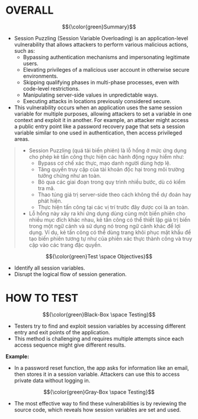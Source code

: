 # OVERALL #

$${\color{green}Summary}$$

- Session Puzzling (Session Variable Overloading) is an application-level vulnerability that allows attackers to perform various malicious actions, such as:
  - Bypassing authentication mechanisms and impersonating legitimate users.
  - Elevating privileges of a malicious user account in otherwise secure environments.
  - Skipping qualifying phases in multi-phase processes, even with code-level restrictions.
  - Manipulating server-side values in unpredictable ways.
  - Executing attacks in locations previously considered secure.
- This vulnerability occurs when an application uses the same session variable for multiple purposes, allowing attackers to set a variable in one context and exploit it in another. For example, an attacker might access a public entry point like a password recovery page that sets a session variable similar to one used in authentication, then access privileged areas.

>- Session Puzzling (quá tải biến phiên) là lỗ hổng ở mức ứng dụng cho phép kẻ tấn công thực hiện các hành động nguy hiểm như:
>    - Bypass cơ chế xác thực, mạo danh người dùng hợp lệ.
>    - Tăng quyền truy cập của tài khoản độc hại trong môi trường tưởng chừng như an toàn.
>    - Bỏ qua các giai đoạn trong quy trình nhiều bước, dù có kiểm tra mã.
>    - Thao túng giá trị server-side theo cách không thể dự đoán hay phát hiện.
>    - Thực hiện tấn công tại các vị trí trước đây được coi là an toàn.
>- Lỗ hổng này xảy ra khi ứng dụng dùng cùng một biến phiên cho nhiều mục đích khác nhau, kẻ tấn công có thể thiết lập giá trị biến trong một ngữ cảnh và sử dụng nó trong ngữ cảnh khác để lợi dụng. Ví dụ, kẻ tấn công có thể dùng trang khôi phục mật khẩu để tạo biến phiên tương tự như của phiên xác thực thành công và truy cập vào các trang đặc quyền.

$${\color{green}Test \space Objectives}$$

- Identify all session variables.
- Disrupt the logical flow of session generation.

# HOW TO TEST #

$${\color{green}Black-Box \space Testing}$$

- Testers try to find and exploit session variables by accessing different entry and exit points of the application.
- This method is challenging and requires multiple attempts since each access sequence might give different results.

**Example:**
- In a password reset function, the app asks for information like an email, then stores it in a session variable. Attackers can use this to access private data without logging in.

$${\color{green}Gray-Box \space Testing}$$

- The most effective way to find these vulnerabilities is by reviewing the source code, which reveals how session variables are set and used.
